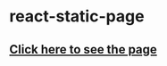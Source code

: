 # react-static-page

## [Click here to see the page](https://656e1f5b465178085815a565--stirring-sherbet-056aa6.netlify.app/)
